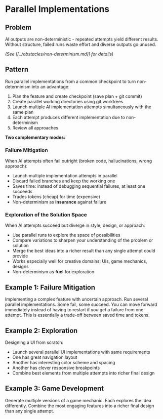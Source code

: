 # Parallel Implementations

## Problem
AI outputs are non-deterministic - repeated attempts yield different results. Without structure, failed runs waste effort and diverse outputs go unused.

_(See [[../obstacles/non-determinism.md]] for details)_

## Pattern
Run parallel implementations from a common checkpoint to turn non-determinism into an advantage:

1. Plan the feature and create checkpoint (save plan + git commit)
2. Create parallel working directories using git worktrees
3. Launch multiple AI implementation attempts simultaneously with the same plan
4. Each attempt produces different implementation due to non-determinism
5. Review all approaches

**Two complementary modes:**

### Failure Mitigation
When AI attempts often fail outright (broken code, hallucinations, wrong approach):
- Launch multiple implementation attempts in parallel
- Discard failed branches and keep the working one
- Saves time: instead of debugging sequential failures, at least one succeeds
- Trades tokens (cheap) for time (expensive)
- Non-determinism as **insurance** against failure

### Exploration of the Solution Space
When AI attempts succeed but diverge in style, design, or approach:
- Use parallel runs to explore the space of possibilities
- Compare variations to sharpen your understanding of the problem or solution
- Merge the best ideas into a richer result than any single attempt could provide
- Works especially well for creative domains: UIs, game mechanics, designs
- Non-determinism as **fuel** for exploration

## Example 1: Failure Mitigation
Implementing a complex feature with uncertain approach. Run several parallel implementations. Some fail, some succeed. You can move forward immediately instead of having to restart if you get a failure from one attempt. This is essentially a trade-off between saved time and tokens.

## Example 2: Exploration
Designing a UI from scratch:
- Launch several parallel UI implementations with same requirements
- One has great navigation layout
- Another has interesting color scheme and spacing
- Another has clever responsive breakpoints
- Combine best elements from multiple attempts into richer final design

## Example 3: Game Development
Generate multiple versions of a game mechanic. Each explores the idea differently. Combine the most engaging features into a richer final design than any single attempt.
